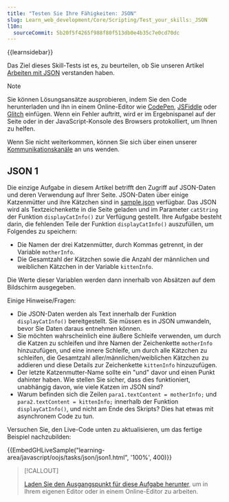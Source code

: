 ```yaml
---
title: "Testen Sie Ihre Fähigkeiten: JSON"
slug: Learn_web_development/Core/Scripting/Test_your_skills:_JSON
l10n:
  sourceCommit: 5b20f5f4265f988f80f513db0e4b35c7e0cd70dc
---
```


{{learnsidebar}}

Das Ziel dieses Skill-Tests ist es, zu beurteilen, ob Sie unseren Artikel [Arbeiten mit JSON](/de/docs/Learn_web_development/Core/Scripting/JSON) verstanden haben.

> [!NOTE]
> Sie können Lösungsansätze ausprobieren, indem Sie den Code herunterladen und ihn in einem Online-Editor wie [CodePen](https://codepen.io/), [JSFiddle](https://jsfiddle.net/) oder [Glitch](https://glitch.com/) einfügen.
> Wenn ein Fehler auftritt, wird er im Ergebnispanel auf der Seite oder in der JavaScript-Konsole des Browsers protokolliert, um Ihnen zu helfen.
>
> Wenn Sie nicht weiterkommen, können Sie sich über einen unserer [Kommunikationskanäle](/de/docs/MDN/Community/Communication_channels) an uns wenden.

## JSON 1

Die einzige Aufgabe in diesem Artikel betrifft den Zugriff auf JSON-Daten und deren Verwendung auf Ihrer Seite. JSON-Daten über einige Katzenmütter und ihre Kätzchen sind in [sample.json](https://github.com/mdn/learning-area/blob/main/javascript/oojs/tasks/json/sample.json) verfügbar. Das JSON wird als Textzeichenkette in die Seite geladen und im Parameter `catString` der Funktion `displayCatInfo()` zur Verfügung gestellt. Ihre Aufgabe besteht darin, die fehlenden Teile der Funktion `displayCatInfo()` auszufüllen, um Folgendes zu speichern:

- Die Namen der drei Katzenmütter, durch Kommas getrennt, in der Variable `motherInfo`.
- Die Gesamtzahl der Kätzchen sowie die Anzahl der männlichen und weiblichen Kätzchen in der Variable `kittenInfo`.

Die Werte dieser Variablen werden dann innerhalb von Absätzen auf dem Bildschirm ausgegeben.

Einige Hinweise/Fragen:

- Die JSON-Daten werden als Text innerhalb der Funktion `displayCatInfo()` bereitgestellt. Sie müssen es in JSON umwandeln, bevor Sie Daten daraus entnehmen können.
- Sie möchten wahrscheinlich eine äußere Schleife verwenden, um durch die Katzen zu schleifen und ihre Namen der Zeichenkette `motherInfo` hinzuzufügen, und eine innere Schleife, um durch alle Kätzchen zu schleifen, die Gesamtzahl aller/männlichen/weiblichen Kätzchen zu addieren und diese Details zur Zeichenkette `kittenInfo` hinzuzufügen.
- Der letzte Katzenmutter-Name sollte ein "und" davor und einen Punkt dahinter haben. Wie stellen Sie sicher, dass dies funktioniert, unabhängig davon, wie viele Katzen im JSON sind?
- Warum befinden sich die Zeilen `para1.textContent = motherInfo;` und `para2.textContent = kittenInfo;` innerhalb der Funktion `displayCatInfo()`, und nicht am Ende des Skripts? Dies hat etwas mit asynchronem Code zu tun.

Versuchen Sie, den Live-Code unten zu aktualisieren, um das fertige Beispiel nachzubilden:

{{EmbedGHLiveSample("learning-area/javascript/oojs/tasks/json/json1.html", '100%', 400)}}

> [!CALLOUT]
>
> [Laden Sie den Ausgangspunkt für diese Aufgabe herunter](https://github.com/mdn/learning-area/blob/main/javascript/oojs/tasks/json/json1-download.html), um in Ihrem eigenen Editor oder in einem Online-Editor zu arbeiten.
